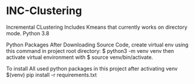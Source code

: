 # INC-Clustering
Incremental CLustering
Includes Kmeans that currently works on directory mode.
Python	3.8

Python Packages
After Downloading Source Code, create virtual env using this command in project root directory: $ python3 -m venv venv then activate virtual environment with $ source venv/bin/activate.

To install All used python packages in this project after activating venv $(venv) pip install -r requirements.txt
